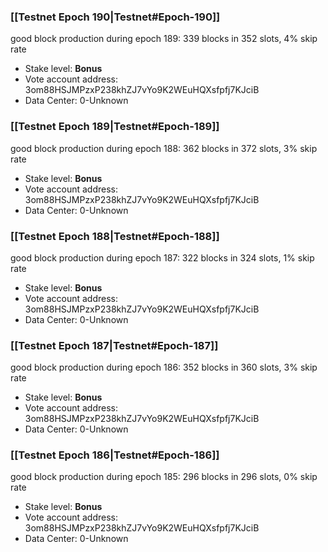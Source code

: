 ### [[Testnet Epoch 190|Testnet#Epoch-190]]
good block production during epoch 189: 339 blocks in 352 slots, 4% skip rate
* Stake level: **Bonus** 
* Vote account address: 3om88HSJMPzxP238khZJ7vYo9K2WEuHQXsfpfj7KJciB
* Data Center: 0-Unknown
### [[Testnet Epoch 189|Testnet#Epoch-189]]
good block production during epoch 188: 362 blocks in 372 slots, 3% skip rate
* Stake level: **Bonus** 
* Vote account address: 3om88HSJMPzxP238khZJ7vYo9K2WEuHQXsfpfj7KJciB
* Data Center: 0-Unknown
### [[Testnet Epoch 188|Testnet#Epoch-188]]
good block production during epoch 187: 322 blocks in 324 slots, 1% skip rate
* Stake level: **Bonus** 
* Vote account address: 3om88HSJMPzxP238khZJ7vYo9K2WEuHQXsfpfj7KJciB
* Data Center: 0-Unknown
### [[Testnet Epoch 187|Testnet#Epoch-187]]
good block production during epoch 186: 352 blocks in 360 slots, 3% skip rate
* Stake level: **Bonus** 
* Vote account address: 3om88HSJMPzxP238khZJ7vYo9K2WEuHQXsfpfj7KJciB
* Data Center: 0-Unknown
### [[Testnet Epoch 186|Testnet#Epoch-186]]
good block production during epoch 185: 296 blocks in 296 slots, 0% skip rate
* Stake level: **Bonus** 
* Vote account address: 3om88HSJMPzxP238khZJ7vYo9K2WEuHQXsfpfj7KJciB
* Data Center: 0-Unknown